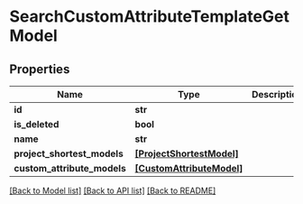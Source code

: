 # SearchCustomAttributeTemplateGetModel


## Properties
Name | Type | Description | Notes
------------ | ------------- | ------------- | -------------
**id** | **str** |  | [optional] 
**is_deleted** | **bool** |  | [optional] 
**name** | **str** |  | [optional] 
**project_shortest_models** | [**[ProjectShortestModel]**](ProjectShortestModel.md) |  | [optional] 
**custom_attribute_models** | [**[CustomAttributeModel]**](CustomAttributeModel.md) |  | [optional] 

[[Back to Model list]](../README.md#documentation-for-models) [[Back to API list]](../README.md#documentation-for-api-endpoints) [[Back to README]](../README.md)


